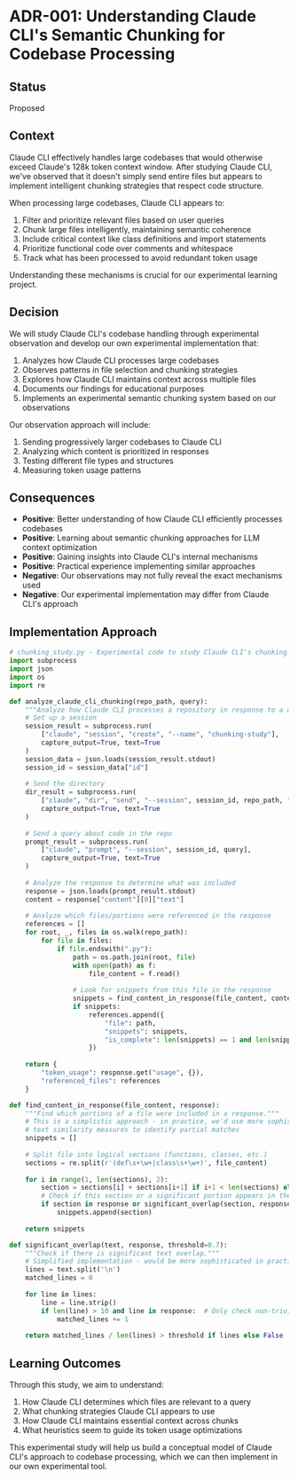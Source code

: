 # ADR-001: Understanding Claude CLI's Semantic Chunking for Codebase Processing

## Status
Proposed

## Context
Claude CLI effectively handles large codebases that would otherwise exceed Claude's 128k token context window. After studying Claude CLI, we've observed that it doesn't simply send entire files but appears to implement intelligent chunking strategies that respect code structure.

When processing large codebases, Claude CLI appears to:
1. Filter and prioritize relevant files based on user queries
2. Chunk large files intelligently, maintaining semantic coherence
3. Include critical context like class definitions and import statements
4. Prioritize functional code over comments and whitespace
5. Track what has been processed to avoid redundant token usage

Understanding these mechanisms is crucial for our experimental learning project.

## Decision
We will study Claude CLI's codebase handling through experimental observation and develop our own experimental implementation that:

1. Analyzes how Claude CLI processes large codebases
2. Observes patterns in file selection and chunking strategies
3. Explores how Claude CLI maintains context across multiple files
4. Documents our findings for educational purposes
5. Implements an experimental semantic chunking system based on our observations

Our observation approach will include:
1. Sending progressively larger codebases to Claude CLI
2. Analyzing which content is prioritized in responses
3. Testing different file types and structures
4. Measuring token usage patterns

## Consequences
- **Positive**: Better understanding of how Claude CLI efficiently processes codebases
- **Positive**: Learning about semantic chunking approaches for LLM context optimization
- **Positive**: Gaining insights into Claude CLI's internal mechanisms
- **Positive**: Practical experience implementing similar approaches
- **Negative**: Our observations may not fully reveal the exact mechanisms used
- **Negative**: Our experimental implementation may differ from Claude CLI's approach

## Implementation Approach

```python
# chunking_study.py - Experimental code to study Claude CLI's chunking behavior
import subprocess
import json
import os
import re

def analyze_claude_cli_chunking(repo_path, query):
    """Analyze how Claude CLI processes a repository in response to a query."""
    # Set up a session
    session_result = subprocess.run(
        ["claude", "session", "create", "--name", "chunking-study"],
        capture_output=True, text=True
    )
    session_data = json.loads(session_result.stdout)
    session_id = session_data["id"]
    
    # Send the directory
    dir_result = subprocess.run(
        ["claude", "dir", "send", "--session", session_id, repo_path, "--include", "*.py"],
        capture_output=True, text=True
    )
    
    # Send a query about code in the repo
    prompt_result = subprocess.run(
        ["claude", "prompt", "--session", session_id, query],
        capture_output=True, text=True
    )
    
    # Analyze the response to determine what was included
    response = json.loads(prompt_result.stdout)
    content = response["content"][0]["text"]
    
    # Analyze which files/portions were referenced in the response
    references = []
    for root, _, files in os.walk(repo_path):
        for file in files:
            if file.endswith(".py"):
                path = os.path.join(root, file)
                with open(path) as f:
                    file_content = f.read()
                
                # Look for snippets from this file in the response
                snippets = find_content_in_response(file_content, content)
                if snippets:
                    references.append({
                        "file": path,
                        "snippets": snippets,
                        "is_complete": len(snippets) == 1 and len(snippets[0]) == len(file_content)
                    })
    
    return {
        "token_usage": response.get("usage", {}),
        "referenced_files": references
    }

def find_content_in_response(file_content, response):
    """Find which portions of a file were included in a response."""
    # This is a simplistic approach - in practice, we'd use more sophisticated 
    # text similarity measures to identify partial matches
    snippets = []
    
    # Split file into logical sections (functions, classes, etc.)
    sections = re.split(r'(def\s+\w+|class\s+\w+)', file_content)
    
    for i in range(1, len(sections), 2):
        section = sections[i] + sections[i+1] if i+1 < len(sections) else sections[i]
        # Check if this section or a significant portion appears in the response
        if section in response or significant_overlap(section, response):
            snippets.append(section)
    
    return snippets

def significant_overlap(text, response, threshold=0.7):
    """Check if there is significant text overlap."""
    # Simplified implementation - would be more sophisticated in practice
    lines = text.split('\n')
    matched_lines = 0
    
    for line in lines:
        line = line.strip()
        if len(line) > 10 and line in response:  # Only check non-trivial lines
            matched_lines += 1
    
    return matched_lines / len(lines) > threshold if lines else False
```

## Learning Outcomes

Through this study, we aim to understand:

1. How Claude CLI determines which files are relevant to a query
2. What chunking strategies Claude CLI appears to use
3. How Claude CLI maintains essential context across chunks
4. What heuristics seem to guide its token usage optimizations

This experimental study will help us build a conceptual model of Claude CLI's approach to codebase processing, which we can then implement in our own experimental tool.
